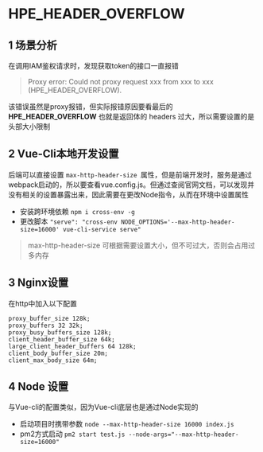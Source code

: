 # HPE_HEADER_OVERFLOW

## 1 场景分析

在调用IAM鉴权请求时，发现获取token的接口一直报错

> Proxy error: Could not proxy request xxx from xxx to xxx (HPE_HEADER_OVERFLOW).

该错误虽然是proxy报错，但实际报错原因要看最后的 **HPE_HEADER_OVERFLOW** 也就是返回体的 headers 过大，所以需要设置的是头部大小限制

## 2 Vue-Cli本地开发设置

后端可以直接设置 `max-http-header-size `属性，但是前端开发时，服务是通过webpack启动的，所以要查看vue.config.js。但通过查阅官网文档，可以发现并没有相关的设置暴露出来，因此需要在更改Node指令，从而在环境中设置属性

- 安装跨环境依赖 `npm i cross-env -g `
- 更改脚本 `"serve": "cross-env NODE_OPTIONS='--max-http-header-size=16000' vue-cli-service serve"`

> max-http-header-size 可根据需要设置大小，但不可过大，否则会占用过多内存

## 3 Nginx设置

在http中加入以下配置

```
proxy_buffer_size 128k;
proxy_buffers 32 32k;
proxy_busy_buffers_size 128k;
client_header_buffer_size 64k;
large_client_header_buffers 64 128k;
client_body_buffer_size 20m;
client_max_body_size 64m; 
```

## 4 Node 设置

与Vue-cli的配置类似，因为Vue-cli底层也是通过Node实现的

- 启动项目时携带参数  `node --max-http-header-size 16000 index.js `
- pm2方式启动 `pm2 start test.js --node-args="--max-http-header-size=16000" `
